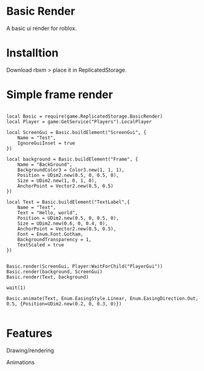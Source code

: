# Basic Render
A basic ui render for roblox.

# Installtion

Download rbxm > place it in ReplicatedStorage.

# Simple frame render

```

local Basic = require(game.ReplicatedStorage.BasicRender)
local Player = game:GetService("Players").LocalPlayer

local ScreenGui = Basic.buildElement("ScreenGui", {
	Name = "Test",
	IgnoreGuiInset = true
})

local background = Basic.buildElement("Frame", {
	Name = "BackGround",
	BackgroundColor3 = Color3.new(1, 1, 1),
	Position = UDim2.new(0.5, 0, 0.5, 0),
	Size = UDim2.new(1, 0, 1, 0),
	AnchorPoint = Vector2.new(0.5, 0.5)
})

local Text = Basic.buildElement("TextLabel",{
	Name = "Text",
	Text = "Hello, world",
	Position = UDim2.new(0.5, 0, 0.5, 0),
	Size = UDim2.new(0.6, 0, 0.4, 0),
	AnchorPoint = Vector2.new(0.5, 0.5),
	Font = Enum.Font.Gotham,
	BackgroundTransparency = 1,
	TextScaled = true
})


Basic.render(ScreenGui, Player:WaitForChild("PlayerGui"))
Basic.render(background, ScreenGui) 
Basic.render(Text, background)

wait(1)

Basic.animate(Text, Enum.EasingStyle.Linear, Enum.EasingDirection.Out, 0.5, {Position=UDim2.new(0.2, 0, 0.3, 0)})


```

# Features
Drawing/rendering

Animations

